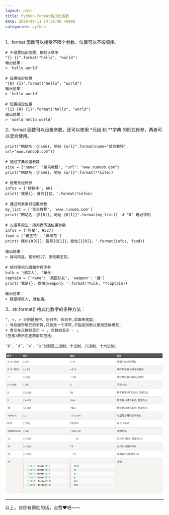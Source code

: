 ```yaml
---
layout: post
title: Python-format格式化函数
date: 2020-09-11 14:30:00 +0900
categories: python
---
```

1、format 函数可以接受不限个参数，位置可以不按顺序。
```
# 不设置指定位置，按默认顺序
"{} {}".format("hello", "world")
输出结果：
> 'hello world'

# 设置指定位置
"{0} {1}".format("hello", "world")
输出结果：
> 'hello world'

# 设置指定位置
"{1} {0} {1}".format("hello", "world")
输出结果：
> 'world hello world'
```

2、format 函数可以设置参数，还可以使用 *元组 和 **字典 的形式传参，两者可以混合使用。
```
print("网站名：{name}, 地址 {url}".format(name="菜鸟教程", url="www.runoob.com"))

# 通过字典设置参数
site = {"name": "菜鸟教程", "url": "www.runoob.com"}
print("网站名：{name}, 地址 {url}".format(**site))

# 使用元组传参
infos = ['钢铁侠', 66]
print('我是{}，身价{}亿。'.format(*infos)

# 通过列表索引设置参数
my_list = ['菜鸟教程', 'www.runoob.com']
print("网站名：{0[0]}, 地址 {0[1]}".format(my_list))  # "0" 是必须的

# 方括号用法：用列表传递位置参数
infos = ['阿星', 9527]
food = ['霸王花', '爆米花']
print('我叫{0[0]}，警号{0[1]}，爱吃{1[0]}。'.format(infos, food))

输出结果：
> 我叫阿星，警号9527，爱吃霸王花。

# 同时使用元组和字典传参
hulk = '绿巨人', '拳头'
captain = {'name': '美国队长', 'weapon': '盾'}
print('我是{}, 我怕{weapon}。'.format(*hulk, **captain))

输出结果：
> 我是绿巨人, 我怕盾。

```

3、str.format() 格式化数字的多种方法：
```
^, <, > 分别是居中、左对齐、右对齐,后面带宽度;
: 号后面带填充的字符,只能是一个字符,不指定则默认是用空格填充;
+ 表示在正数前显示 + , 负数前显示 - ;
(空格)表示在正数前加空格;

`b`、`d`、`o`、`x`分别是二进制、十进制、八进制、十六进制。
```

![format](/public/image/python-format-1.png)


---
以上，对你有帮助的话，点赞❤️吧～～
